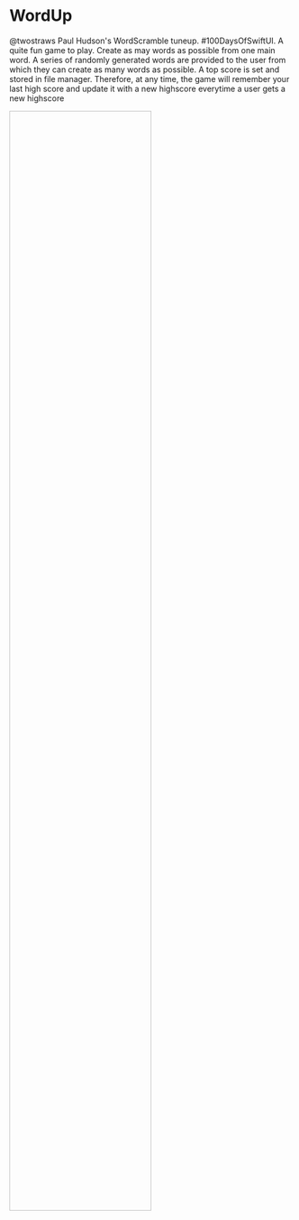 # WordUp
@twostraws Paul Hudson's WordScramble tuneup. #100DaysOfSwiftUI. 
A quite fun game to play. Create as may words as possible from one main word. 
A series of randomly generated words are provided to the user from which they can create as many words as possible. 
A top score is set and stored in file manager. Therefore, at any time, the game will remember your last high score and update it with a new highscore everytime a user gets a new highscore


<img scrc="https://github.com/Alexssew/WordUp/blob/main/WordScramble/Assets.xcassets/WordUpScreenshot.imageset/WordUpScreenshot.png" width="50%" height="50%">
